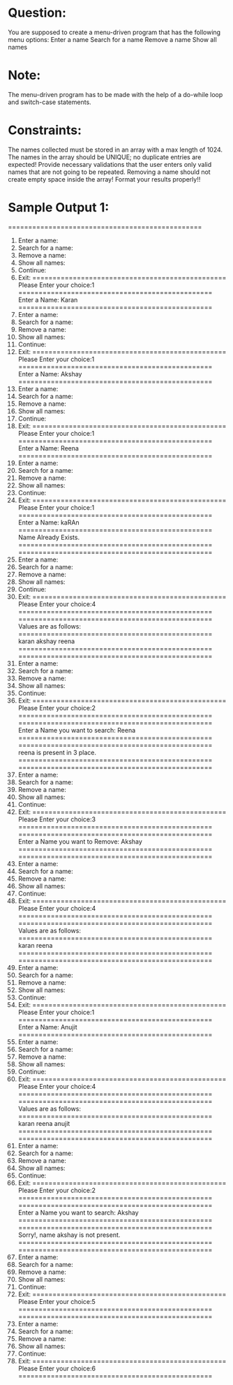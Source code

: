 # Question:
You are supposed to create a menu-driven program that has the following menu options:
Enter a name
Search for a name
Remove a name
Show all names

# Note:

The menu-driven program has to be made with the help of a do-while loop and switch-case statements.


# Constraints:

The names collected must be stored in an array with a max length of 1024.
The names in the array should be UNIQUE; no duplicate entries are expected!
Provide necessary validations that the user enters only valid names that are not going to be repeated.
Removing a name should not create empty space inside the array!
Format your results properly!!


# Sample Output 1:

================================================
1. Enter a name:
2. Search for a name:
3. Remove a name:
4. Show all names:
5. Continue:
6. Exit:
================================================
Please Enter your choice:1
================================================
Enter a Name: Karan
================================================
1. Enter a name:
2. Search for a name:
3. Remove a name:
4. Show all names:
5. Continue:
6. Exit:
================================================
Please Enter your choice:1
================================================
Enter a Name: Akshay
================================================
1. Enter a name:
2. Search for a name:
3. Remove a name:
4. Show all names:
5. Continue:
6. Exit:
================================================
Please Enter your choice:1
================================================
Enter a Name: Reena
================================================
1. Enter a name:
2. Search for a name:
3. Remove a name:
4. Show all names:
5. Continue:
6. Exit:
================================================
Please Enter your choice:1
================================================
Enter a Name: kaRAn
================================================
Name Already Exists.
================================================
================================================
1. Enter a name:
2. Search for a name:
3. Remove a name:
4. Show all names:
5. Continue:
6. Exit:
================================================
Please Enter your choice:4
================================================
================================================
Values are as follows:
================================================
karan
akshay
reena
================================================
================================================
1. Enter a name:
2. Search for a name:
3. Remove a name:
4. Show all names:
5. Continue:
6. Exit:
================================================
Please Enter your choice:2
================================================
================================================
Enter a Name you want to search: Reena
================================================
================================================
reena is present in 3 place.
================================================
================================================
1. Enter a name:
2. Search for a name:
3. Remove a name:
4. Show all names:
5. Continue:
6. Exit:
================================================
Please Enter your choice:3
================================================
================================================
Enter a Name you want to Remove: Akshay
================================================
================================================
1. Enter a name:
2. Search for a name:
3. Remove a name:
4. Show all names:
5. Continue:
6. Exit:
================================================
Please Enter your choice:4
================================================
================================================
Values are as follows:
================================================
karan
reena
================================================
================================================
1. Enter a name:
2. Search for a name:
3. Remove a name:
4. Show all names:
5. Continue:
6. Exit:
================================================
Please Enter your choice:1
================================================
Enter a Name: Anujit
================================================
1. Enter a name:
2. Search for a name:
3. Remove a name:
4. Show all names:
5. Continue:
6. Exit:
================================================
Please Enter your choice:4
================================================
================================================
Values are as follows:
================================================
karan
reena
anujit
================================================
================================================
1. Enter a name:
2. Search for a name:
3. Remove a name:
4. Show all names:
5. Continue:
6. Exit:
================================================
Please Enter your choice:2
================================================
================================================
Enter a Name you want to search: Akshay
================================================
================================================
Sorry!, name akshay is not present.
================================================
================================================
1. Enter a name:
2. Search for a name:
3. Remove a name:
4. Show all names:
5. Continue:
6. Exit:
================================================
Please Enter your choice:5
================================================
================================================
1. Enter a name:
2. Search for a name:
3. Remove a name:
4. Show all names:
5. Continue:
6. Exit:
================================================
Please Enter your choice:6
================================================
